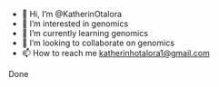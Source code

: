 - 👋 Hi, I’m @KatherinOtalora
- 👀 I’m interested in genomics
- 🌱 I’m currently learning genomics
- 💞️ I’m looking to collaborate on genomics
- 📫 How to reach me katherinhotalora1@gmail.com

<!---
KatherinOtalora/KatherinOtalora is a ✨ special ✨ repository because its `README.md` (this file) appears on your GitHub profile.
You can click the Preview link to take a look at your changes.
--->
Done
